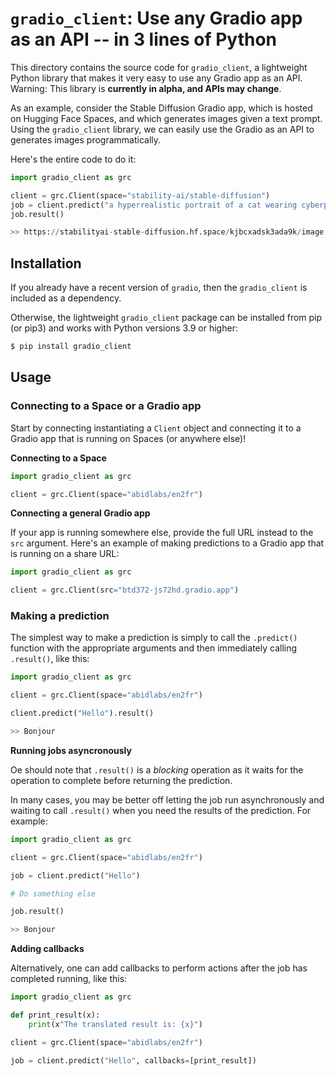 # `gradio_client`: Use any Gradio app as an API -- in 3 lines of Python

This directory contains the source code for `gradio_client`, a lightweight Python library that makes it very easy to use any Gradio app as an API. Warning: This library is **currently in alpha, and APIs may change**.

As an example, consider the Stable Diffusion Gradio app, which is hosted on Hugging Face Spaces, and which generates images given a text prompt. Using the `gradio_client` library, we can easily use the Gradio as an API to generates images programmatically.

Here's the entire code to do it:

```python
import gradio_client as grc

client = grc.Client(space="stability-ai/stable-diffusion")
job = client.predict("a hyperrealistic portrait of a cat wearing cyberpunk armor")
job.result()

>> https://stabilityai-stable-diffusion.hf.space/kjbcxadsk3ada9k/image.png  # URL to generated image

```

## Installation

If you already have a recent version of `gradio`, then the `gradio_client` is included as a dependency. 

Otherwise, the lightweight `gradio_client` package can be installed from pip (or pip3) and works with Python versions 3.9 or higher:

```bash
$ pip install gradio_client
```

## Usage

### Connecting to a Space or a Gradio app

Start by connecting instantiating a `Client` object and connecting it to a Gradio app 
that is running on Spaces (or anywhere else)!

**Connecting to a Space**

```python
import gradio_client as grc

client = grc.Client(space="abidlabs/en2fr")
```

**Connecting a general Gradio app**

If your app is running somewhere else, provide the full URL instead to the `src` argument. Here's an example of making predictions to a Gradio app that is running on a share URL:

```python
import gradio_client as grc

client = grc.Client(src="btd372-js72hd.gradio.app")
```

### Making a prediction

The simplest way to make a prediction is simply to call the `.predict()` function with the appropriate arguments and then immediately calling `.result()`, like this:


```python
import gradio_client as grc

client = grc.Client(space="abidlabs/en2fr")

client.predict("Hello").result()

>> Bonjour
```

**Running jobs asyncronously**

Oe should note that `.result()` is a *blocking* operation as it waits for the operation to complete before returning the prediction. 

In many cases, you may be better off letting the job run asynchronously and waiting to call `.result()` when you need the results of the prediction. For example:


```python
import gradio_client as grc

client = grc.Client(space="abidlabs/en2fr")

job = client.predict("Hello")

# Do something else

job.result()

>> Bonjour
```

**Adding callbacks**

Alternatively, one can add callbacks to perform actions after the job has completed running, like this:


```python
import gradio_client as grc

def print_result(x):
    print(x"The translated result is: {x}")

client = grc.Client(space="abidlabs/en2fr")

job = client.predict("Hello", callbacks=[print_result])
```
